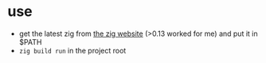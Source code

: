 # use
- get the latest zig from [the zig website](https://ziglang.org) (>0.13 worked for me) and put it in $PATH
- `zig build run` in the project root
